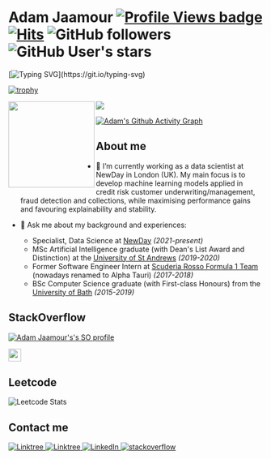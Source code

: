# Adam Jaamour [![Profile Views badge](https://hits.sh/github.com/Adamouization.svg?label=profile%20views&extraCount=2849&color=007ec6)](https://hits.sh/github.com/Adamouization/) [![Hits](https://hits.sh/github.com/Adamouization.svg?view=today-total&label=views%20today&extraCount=2848&color=007ec6)](https://hits.sh/github.com/Adamouization/) ![GitHub followers](https://img.shields.io/github/followers/Adamouization) ![GitHub User's stars](https://img.shields.io/github/stars/Adamouization)

<!-- From HITS: 1049 views  -->
<!-- From visitor-badge: 1800 views -->
<!-- ![](https://visitor-badge.glitch.me/badge?page_id=Adamouization) -->

[![Typing SVG](https://readme-typing-svg.demolab.com?font=Fira+Code&size=30&duration=4000&pause=1000&color=03C812&vCenter=true&width=500&lines=Data+Scientist.;Software+Engineer.;Computer+Scientist.;Machine+Learning+Engineer.;Artificial+Intelligence.)](https://git.io/typing-svg)

[![trophy](https://github-profile-trophy.vercel.app/?username=Adamouization&column=7&margin-w=10&no-bg=true&theme=matrix)](https://github.com/ryo-ma/github-profile-trophy)

<div>
  <img height="170" align="left" src="https://github-readme-stats-git-masterrstaa-rickstaa.vercel.app/api?username=Adamouization&count_private=true&include_all_commits=true&show_icons=true&show_owner=false&theme=chartreuse-dark" />
  <img src="https://github-readme-stats-git-masterrstaa-rickstaa.vercel.app/api/top-langs/?username=Adamouization&layout=compact&&langs_count=8&theme=chartreuse-dark&hide=jupyter+notebook,scss,less,perl" />
</div>

[![Adam's Github Activity Graph](https://github-readme-activity-graph.cyclic.app/graph?username=Adamouization&theme=chartreuse-dark&hide_border=False&radius=1)](https://github.com/ashutosh00710/github-readme-activity-graph)


## About me

- 🔭 I’m currently working as a data scientist at NewDay in London (UK). My main focus is to develop machine learning models applied in credit risk customer underwriting/management, fraud detection and collections, while maximising performance gains and favouring explainability and stability.

- 💬 Ask me about my background and experiences:
  - Specialist, Data Science at [NewDay](https://www.newday.co.uk/) _(2021-present)_
  - MSc Artificial Intelligence graduate (with Dean's List Award and Distinction) at the [University of St Andrews](https://www.st-andrews.ac.uk/) _(2019-2020)_
  - Former Software Engineer Intern at [Scuderia Rosso Formula 1 Team](https://scuderia.alphatauri.com/en/) (nowadays renamed to Alpha Tauri) _(2017-2018)_
  - BSc Computer Science graduate (with First-class Honours) from the [University of Bath](https://www.bath.ac.uk/) _(2015-2019)_

## StackOverflow

[![Adam Jaamour's's SO profile](https://stackoverflow-readme-profile.johannchopin.fr/profile/5609328?theme=dark)](https://stackoverflow.com/users/5609328/adam-jaamour?tab=profile)

<a href="https://stackoverflow-readme-profile.vercel.app/tags-league/python/users/5609328">
  <img
       src="https://stackoverflow-readme-profile.johannchopin.fr/tags-league-ranking/python/5609328?theme=dark"
       alt="user:5609328's SO ranking for python"
       height="25px"
   >
</a>
  
## Leetcode

![Leetcode Stats](https://leetcard.jacoblin.cool/adamouization?theme=dark&border=2&radius=20)

## Contact me

<a href="http://www.adam.jaamour.com/">
  <img src="https://img.shields.io/badge/Portfolio%20Website-blueviolet?style=for-the-badge&logo=PyG&logoColor=white" alt="Linktree">
</a>

<a href="https://linktr.ee/adamouization">
  <img src="https://img.shields.io/badge/Linktree-%23green?style=for-the-badge&logo=linktree&logoColor=white" alt="Linktree">
</a>

<a href="https://www.linkedin.com/in/adamjaamour/">
  <img src="https://img.shields.io/badge/linkedin-%230077B5.svg?style=for-the-badge&logo=linkedin&logoColor=white" alt="LinkedIn">
</a>

<a href="https://stackoverflow.com/users/5609328/adam-jaamour?tab=profile">
  <img src="https://img.shields.io/badge/Stack_Overflow-FE7A16?style=for-the-badge&logo=stack-overflow&logoColor=white" alt="stackoverflow">
</a>
